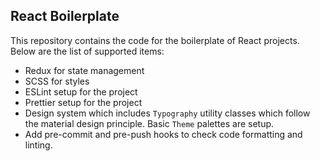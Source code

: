 ## React Boilerplate

This repository contains the code for the boilerplate of React projects. Below are the list of supported items:

- Redux for state management
- SCSS for styles
- ESLint setup for the project
- Prettier setup for the project
- Design system which includes `Typography` utility classes which follow the material design principle. Basic `Theme` palettes are setup.
- Add pre-commit and pre-push hooks to check code formatting and linting.
